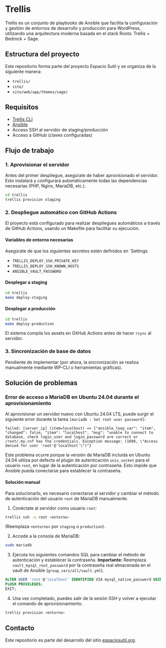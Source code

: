 # Trellis 

Trellis es un conjunto de playbooks de Ansible que facilita la configuración y gestión de entornos de desarrollo y producción para WordPress, utilizando una arquitectura moderna basada en el stack Roots: Trellis + Bedrock + Sage.

## Estructura del proyecto

Este repositorio forma parte del proyecto Espacio Sutil y se organiza de la siguiente manera:

- `trellis/` 
- `site/` 
- `site/web/app/themes/sage/` 

## Requisitos

- [Trellis CLI](https://github.com/roots/trellis-cli)
- [Ansible](https://docs.ansible.com/)
- Acceso SSH al servidor de staging/producción
- Acceso a GitHub (claves configuradas)

## Flujo de trabajo

### 1. Aprovisionar el servidor

Antes del primer despliegue, asegúrate de haber aprovisionado el servidor. Esto instalará y configurará automáticamente todas las dependencias necesarias (PHP, Nginx, MariaDB, etc.).

```bash
cd trellis
trellis provision staging
```

### 2. Despliegue automático con GitHub Actions

El proyecto está configurado para realizar despliegues automáticos a través de GitHub Actions, usando un Makefile para facilitar su ejecución.

#### Variables de entorno necesarias

Asegúrate de que los siguientes secretos estén definidos en `Settings 

- `TRELLIS_DEPLOY_SSH_PRIVATE_KEY`
- `TRELLIS_DEPLOY_SSH_KNOWN_HOSTS`
- `ANSIBLE_VAULT_PASSWORD`

#### Desplegar a staging

```bash
cd trellis
make deploy-staging
```

#### Desplegar a producción

```bash
cd trellis
make deploy-production
```

El sistema compila los assets en GitHub Actions antes de hacer `rsync` al servidor.

### 3. Sincronización de base de datos

Pendiente de implementar (por ahora, la sincronización se realiza manualmente mediante WP-CLI o herramientas gráficas).

## Solución de problemas

### Error de acceso a MariaDB en Ubuntu 24.04 durante el aprovisionamiento

Al aprovisionar un servidor nuevo con Ubuntu 24.04 LTS, puede surgir el siguiente error durante la tarea `[mariadb : Set root user password]`:

```
failed: [server_ip] (item=localhost) => {"ansible_loop_var": "item", "changed": false, "item": "localhost", "msg": "unable to connect to database, check login_user and login_password are correct or /root/.my.cnf has the credentials. Exception message: (1698, \"Access denied for user 'root'@'localhost'\")"}
```

Este problema ocurre porque la versión de MariaDB incluida en Ubuntu 24.04 utiliza por defecto el plugin de autenticación `unix_socket` para el usuario `root`, en lugar de la autenticación por contraseña. Esto impide que Ansible pueda conectarse para establecer la contraseña.

#### Solución manual

Para solucionarlo, es necesario conectarse al servidor y cambiar el método de autenticación del usuario `root` de MariaDB manualmente.

1.  Conéctate al servidor como usuario `root`:
```bash
trellis ssh -u root <entorno>
```
(Reemplaza `<entorno>` por `staging` o `production`).

2.  Accede a la consola de MariaDB:
```bash
sudo mariadb
```

3.  Ejecuta los siguientes comandos SQL para cambiar el método de autenticación y establecer la contraseña. **Importante:** Reemplaza `vault_mysql_root_password` por la contraseña real almacenada en el vault de Ansible (`group_vars/all/vault.yml`).
```sql
ALTER USER 'root'@'localhost' IDENTIFIED VIA mysql_native_password USING PASSWORD('vault_mysql_root_password');
FLUSH PRIVILEGES;
EXIT;
```

4.  Una vez completado, puedes salir de la sesión SSH y volver a ejecutar el comando de aprovisionamiento.
```bash
trellis provision <entorno>
```

## Contacto

Este repositorio es parte del desarrollo del sitio [espaciosutil.org](https://espaciosutil.org/).
